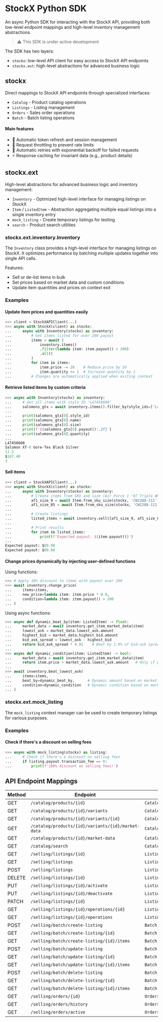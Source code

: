 # StockX Python SDK

An async Python SDK for interacting with the StockX API, providing both low-level endpoint mappings and high-level inventory management abstractions.

> ⚠️ This SDK is under active development

The SDK has two layers: 
- `stockx`: low-level API client for easy access to StockX API endpoints
- `stockx.ext`: high-level abstractions for advanced business logic

## stockx
Direct mappings to StockX API endpoints through specialized interfaces:

- `Catalog` - Product catalog operations
- `Listings` - Listing management 
- `Orders` - Sales order operations
- `Batch` - Batch listing operations

#### Main features
- 🔄 Automatic token refresh and session management
- 🚦 Request throttling to prevent rate limits
- 🔁 Automatic retries with exponential backoff for failed requests
- ⚡ Response caching for invariant data (e.g., product details)

## stockx.ext

High-level abstractions for advanced business logic and inventory management:

- `Inventory` - Optimized high-level interface for managing listings on StockX
- `Item` / `ListedItem` - Abstraction aggregating multiple equal listings into a single inventory entry
- `mock_listing` - Create temporary listings for testing
- `search` - Product search utilities

### stockx.ext.inventory.Inventory

The `Inventory` class provides a high-level interface for managing listings on StockX.
It optimizes performance by batching multiple updates together into single API calls. 

Features:
- Sell or de-list items in bulk
- Set prices based on market data and custom conditions
- Update item quantities and prices on context exit

### Examples

#### Update item prices and quantities easily

```python
>>> client = StockXAPIClient(...)
>>> async with StockX(client) as stockx:
...     async with Inventory(stockx) as inventory:
...         # Get items listed for over 200 payout
...         items = await (
...             inventory.items()
...             .filter(lambda item: item.payout() > 200)
...             .all()
...         )
...         for item in items:
...             item.price -= 20    # Reduce price by 20
...             item.quantity += 1  # Increase quantity by 1
...         # Changes are automatically applied when exiting context
```

#### Retrieve listed items by custom criteria

```python
>>> async with Inventory(stockx) as inventory:
...     # Get all items with style ID 'L47450600'
...     salomons_gtx = await inventory.items().filter_by(style_ids=['L47450600']).all()
...
...     print(salomons_gtx[0].style_id)
...     print(salomons_gtx[0].name)
...     print(salomons_gtx[0].size)
...     print(f'${salomons_gtx[0].payout():.2f}')
...     print(salomons_gtx[0].quantity)
...
L47450600
Salomon XT-6 Gore-Tex Black Silver
11.5
$167.40
3
```

#### Sell items

```python
>>> client = StockXAPIClient(...)
>>> async with StockX(client) as stockx:
...     async with Inventory(stockx) as inventory:
...         # Create items from SKU and size (Air Force 1 '07 Triple White)
...         af1_size_9 = await Item.from_sku_size(stockx, 'CW2288-111', 'US 9', 110.00)  
...         af1_size_85 = await Item.from_sku_size(stockx, 'CW2288-111', 'US 8.5', 110.00)
...         
...         # Create listings
...         listed_items = await inventory.sell([af1_size_9, af1_size_85])
...         
...         # Print results
...         for item in listed_items:
...             print(f'Expected payout: ${item.payout()}')
...
Expected payout: $89.80
Expected payout: $89.80
```

#### Change prices dynamically by injecting user-defined functions
Using functions:
```python
>>> # Apply 10% discount to items with payout over 200
>>> await inventory.change_price(
...     items=items,
...     new_price=lambda item: item.price * 0.9,
...     condition=lambda item: item.payout() > 200
... )
```
Using async functions:
```python
>>> async def dynamic_beat_by(item: ListedItem) -> float:
...     market_data = await inventory.get_item_market_data(item)
...     lowest_ask = market_data.lowest_ask.amount
...     highest_bid = market_data.highest_bid.amount
...     bid_ask_spread = lowest_ask - highest_bid
...     return bid_ask_spread * 0.01    # Beat by 1.0% of bid-ask spread
...
>>> async def dynamic_condition(item: ListedItem) -> bool:
...     market_data = await inventory.get_item_market_data(item)
...     return item.price > market_data.lowest_ask.amount   # Only if price > lowest ask
...
>>> await inventory.beat_lowest_ask(
...     items=items,
...     beat_by=dynamic_beat_by,      # Dynamic amount based on market
...     condition=dynamic_condition   # Dynamic condition based on market
... )
```

### stockx.ext.mock_listing

The `mock_listing` context manager can be used to create temporary listings for various purposes.

### Examples

#### Check if there's a discount on selling fees

```python
>>> async with mock_listing(stockx) as listing:
...     # Check if there's a discount on selling fees 
...     if listing.payout.transaction_fee == 0:
...         print(f'100% discount on selling fees!')
```

## API Endpoint Mappings

| Method | Endpoint | SDK Function |
|--------|----------|--------------|
| GET | `/catalog/products/{id}` | `Catalog.get_product()` |
| GET | `/catalog/products/{id}/variants` | `Catalog.get_all_product_variants()` |
| GET | `/catalog/products/{id}/variants/{id}` | `Catalog.get_product_variant()` |
| GET | `/catalog/products/{id}/variants/{id}/market-data` | `Catalog.get_variant_market_data()` |
| GET | `/catalog/products/{id}/market-data` | `Catalog.get_product_market_data()` |
| GET | `/catalog/search` | `Catalog.search_catalog()` |
| GET | `/selling/listings/{id}` | `Listings.get_listing()` |
| GET | `/selling/listings` | `Listings.get_all_listings()` |
| POST | `/selling/listings` | `Listings.create_listing()` |
| DELETE | `/selling/listings/{id}` | `Listings.delete_listing()` |
| PUT | `/selling/listings/{id}/activate` | `Listings.activate_listing()` |
| PUT | `/selling/listings/{id}/deactivate` | `Listings.deactivate_listing()` |
| PATCH | `/selling/listings/{id}` | `Listings.update_listing()` |
| GET | `/selling/listings/{id}/operations/{id}` | `Listings.get_listing_operation()` |
| GET | `/selling/listings/{id}/operations` | `Listings.get_all_listing_operations()` |
| POST | `/selling/batch/create-listing` | `Batch.create_listings()` |
| GET | `/selling/batch/create-listing/{id}` | `Batch.create_listings_status()` |
| GET | `/selling/batch/create-listing/{id}/items` | `Batch.create_listings_items()` |
| POST | `/selling/batch/update-listing` | `Batch.update_listings()` |
| GET | `/selling/batch/update-listing/{id}` | `Batch.update_listings_status()` |
| GET | `/selling/batch/update-listing/{id}/items` | `Batch.update_listings_items()` |
| POST | `/selling/batch/delete-listing` | `Batch.delete_listings()` |
| GET | `/selling/batch/delete-listing/{id}` | `Batch.delete_listings_status()` |
| GET | `/selling/batch/delete-listing/{id}/items` | `Batch.delete_listings_items()` |
| GET | `/selling/orders/{id}` | `Orders.get_order()` |
| GET | `/selling/orders/history` | `Orders.get_orders_history()` |
| GET | `/selling/orders/active` | `Orders.get_active_orders()` |

